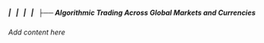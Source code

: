 ##### |   |   |   |   ├── Algorithmic Trading Across Global Markets and Currencies

*Add content here*